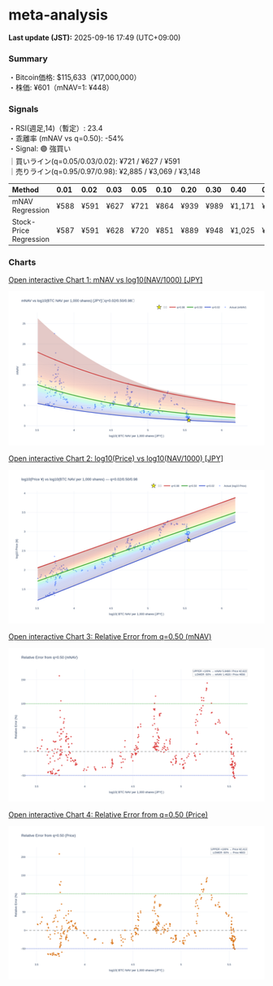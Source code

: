 # meta-analysis


<!--REPORT:START-->
**Last update (JST):** 2025-09-16 17:49 (UTC+09:00)

### Summary
・Bitcoin価格: $115,633（¥17,000,000）  
・株価: ¥601（mNAV=1: ¥448）

### Signals
・RSI(週足,14)（暫定）: 23.4  
・乖離率 (mNAV vs q=0.50): -54%  
・Signal: 🟣 強買い  
｜買いライン(q=0.05/0.03/0.02): ¥721 / ¥627 / ¥591  
｜売りライン(q=0.95/0.97/0.98): ¥2,885 / ¥3,069 / ¥3,148

| Method                 | 0.01   | 0.02   | 0.03   | 0.05   | 0.10   | 0.20   | 0.30   | 0.40   | 0.50   | 0.60   | 0.70   | 0.80   | 0.90   | 0.95   | 0.97   | 0.98   | 0.99   |
|:-----------------------|:-------|:-------|:-------|:-------|:-------|:-------|:-------|:-------|:-------|:-------|:-------|:-------|:-------|:-------|:-------|:-------|:-------|
| mNAV Regression        | ¥588   | ¥591   | ¥627   | ¥721   | ¥864   | ¥939   | ¥989   | ¥1,171 | ¥1,311 | ¥1,459 | ¥1,683 | ¥2,138 | ¥2,657 | ¥2,885 | ¥3,069 | ¥3,148 | ¥3,111 |
| Stock-Price Regression | ¥587   | ¥591   | ¥628   | ¥720   | ¥851   | ¥889   | ¥948   | ¥1,025 | ¥1,206 | ¥1,270 | ¥1,490 | ¥2,030 | ¥2,393 | ¥2,708 | ¥2,796 | ¥2,835 | ¥2,906 |

### Charts
[Open interactive Chart 1: mNAV vs log10(NAV/1000) [JPY]](https://tkzm240.github.io/meta-analysis/fig1.html)

![fig1](assets/fig1.png)

[Open interactive Chart 2: log10(Price) vs log10(NAV/1000) [JPY]](https://tkzm240.github.io/meta-analysis/fig2.html)

![fig2](assets/fig2.png)

[Open interactive Chart 3: Relative Error from q=0.50 (mNAV)](https://tkzm240.github.io/meta-analysis/fig3.html)

![fig3](assets/fig3.png)

[Open interactive Chart 4: Relative Error from q=0.50 (Price)](https://tkzm240.github.io/meta-analysis/fig4.html)

![fig4](assets/fig4.png)
<!--REPORT:END-->
